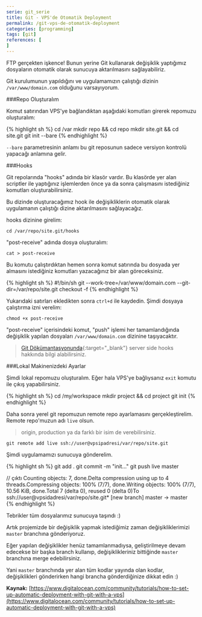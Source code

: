 ```yaml
---
serie: git_serie
title: Git - VPS'de Otomatik Deployment
permalink: /git-vps-de-otomatik-deployment
categories: [programming]
tags: [git]
references: [
]
---
```


FTP gerçekten işkence! Bunun yerine Git kullanarak değişiklik yaptığımız dosyaların otomatik olarak sunucuya aktarılmasını sağlayabiliriz. 

Git kurulumunun yapıldığını ve uygulamamızın çalıştığı dizinin `/var/www/domain.com` olduğunu varsayıyorum.

###Repo Oluşturalım

Komut satırından VPS'ye bağlandıktan aşağıdaki komutları girerek repomuzu oluşturalım:

{% highlight sh %}
cd /var
mkdir repo && cd repo
mkdir site.git && cd site.git
git init --bare
{% endhighlight %}

`--bare` parametresinin anlamı bu git reposunun sadece versiyon kontrolü yapacağı anlamına gelir.

###Hooks

Git repolarında "hooks" adında bir klasör vardır. Bu klasörde yer alan scriptler ile yaptığınız işlemlerden önce ya da sonra çalışmasını istediğiniz komutları oluşturabilirsiniz. 

Bu dizinde oluşturacağımız hook ile değişikliklerin otomatik olarak uygulamanın çalıştığı dizine aktarılmasını sağlayacağız.

hooks dizinine girelim:

`cd /var/repo/site.git/hooks`

"post-receive" adında dosya oluşturalım:

`cat > post-receive`

Bu komutu çalıştırdıktan hemen sonra komut satırında bu dosyada yer almasını istediğiniz komutları yazacağınız bir alan göreceksiniz.

{% highlight sh %}
#!/bin/sh
git --work-tree=/var/www/domain.com --git-dir=/var/repo/site.git checkout -f
{% endhighlight %}

Yukarıdaki satırları ekledikten sonra `ctrl+d` ile kaydedin. Şimdi dosyaya çalıştırma izni verelim:

`chmod +x post-receive`

"post-receive" içerisindeki komut, "push" işlemi her tamamlandığında değişiklik yapılan dosyaları `/var/www/domain.com` dizinine taşıyacaktır.

> [Git Dökümantasyonunda](http://git-scm.com/book/en/v2/Customizing-Git-Git-Hooks#Server-Side-Hooks){:target="_blank"} server side hooks hakkında bilgi alabilirsiniz.

###Lokal Makinenizdeki Ayarlar

Şimdi lokal repomuzu oluşturalım. Eğer hala VPS'ye bağlıysanız `exit` komutu ile çıkış yapabilirsiniz.

{% highlight sh %}
cd /my/workspace
mkdir project && cd project
git init
{% endhighlight %}

Daha sonra yerel git repomuzun remote repo ayarlamasını gerçekleştirelim. Remote repo'muzun adı `live` olsun. 

> origin, production ya da farklı bir isim de verebilirsiniz.

`git remote add live ssh://user@vpsipadresi/var/repo/site.git`

Şimdi uygulamamızı sunucuya gönderelim.

{% highlight sh %}
git add .
git commit -m "init..."
git push live master

// çıktı
Counting objects: 7, done.Delta compression using up to 4 threads.Compressing objects: 100% (7/7), done.Writing objects: 100% (7/7), 10.56 KiB, done.Total 7 (delta 0), reused 0 (delta 0)To ssh://user@vpsidadresi/var/repo/site.git* [new branch]      master -> master
{% endhighlight %}

Tebrikler tüm dosyalarımız sunucuya taşındı :)

Artık projemizde bir değişiklik yapmak istediğimiz zaman değişikliklerimizi `master` branchına gönderiyoruz.

Eğer yapılan değişiklikler henüz tamamlanmadıysa, geliştirilmeye devam edecekse bir başka branch kullanıp, değişiklikleriniz bittiğinde `master` branchına merge edebilirsiniz.

Yani `master` branchında yer alan tüm kodlar yayında olan kodlar, değişiklikleri gönderirken hangi brancha gönderdiğinize dikkat edin :)

**Kaynak:** [https://www.digitalocean.com/community/tutorials/how-to-set-up-automatic-deployment-with-git-with-a-vps](https://www.digitalocean.com/community/tutorials/how-to-set-up-automatic-deployment-with-git-with-a-vps)